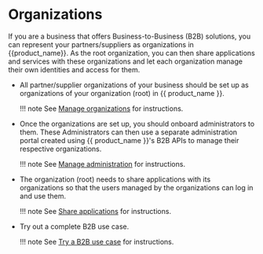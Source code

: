 # Organizations

If you are a business that offers Business-to-Business (B2B) solutions, you can represent your partners/suppliers as organizations in {{product_name}}. As the root organization, you can then share applications and services with these organizations and let each organization manage their own identities and access for them.

- All partner/supplier organizations of your business should be set up as organizations of your organization (root) in {{ product_name }}.

    !!! note
        See [Manage organizations]({{base_path}}/guides/organization-management/manage-organizations/) for instructions.

- Once the organizations are set up, you should onboard administrators to them. These Administrators can then use a separate administration portal created using {{ product_name }}'s B2B APIs to manage their respective organizations.

    !!! note
        See [Manage administration]({{base_path}}/guides/organization-management/manage-b2b-administration/) for instructions.

- The organization (root) needs to share applications with its organizations so that the users managed by the organizations can log in and use them.

    !!! note
        See [Share applications]({{base_path}}/guides/organization-management/share-applications/) for instructions.

- Try out a complete B2B use case.

    !!! note
        See  [Try a B2B use case]({{base_path}}/guides/organization-management/try-a-b2b-use-case/) for instructions.
